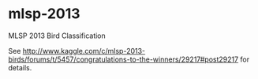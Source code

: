 mlsp-2013
=========

MLSP 2013 Bird Classification

See http://www.kaggle.com/c/mlsp-2013-birds/forums/t/5457/congratulations-to-the-winners/29217#post29217 for details.
